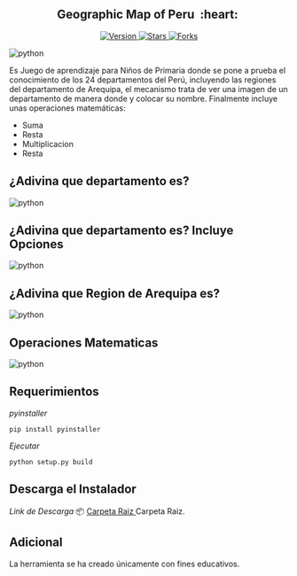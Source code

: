 <h2 align="center">Geographic Map of Peru &nbsp;:heart:&nbsp;</h2>

<p align="center">
  
  <a href="https://github.com/BrianMarquez3/Geographic-Map-of-Peru/tags">
    <img src="https://img.shields.io/github/tag/BrianMarquez3/Geographic-Map-of-Peru.svg?label=version&style=flat" alt="Version">
  </a>
  <a href="https://github.com/BrianMarquez3/Geographic-Map-of-Peru/stargazers">
    <img src="https://img.shields.io/github/stars/BrianMarquez3/Geographic-Map-of-Peru.svg?style=flat" alt="Stars">
  </a>
  <a href="https://github.com/BrianMarquez3/Geographic-Map-of-Peru/network">
    <img src="https://img.shields.io/github/forks/BrianMarquez3/Geographic-Map-of-Peru.svg?style=flat" alt="Forks">
  </a>
</p>

![python](./Install/1.png)

<p> Es Juego de aprendizaje para Niños de Primaria donde se pone a prueba el conocimiento de los 24 departamentos del Perú, incluyendo las regiones del departamento de Arequipa, el mecanismo trata de ver una imagen de un departamento de manera donde y colocar su nombre. Finalmente incluye unas operaciones matemáticas: </p>

- Suma
- Resta
- Multiplicacion
- Resta

## ¿Adivina que departamento es?
![python](./Install/2.png)

## ¿Adivina que departamento es? Incluye Opciones
![python](./Install/3.png)

## ¿Adivina que Region de Arequipa es?
![python](./Install/4.png)

## Operaciones Matematicas
![python](./Install/5.png)
## Requerimientos
_pyinstaller_
```
pip install pyinstaller
```
_Ejecutar_
```
python setup.py build
```
## Descarga el Instalador

_Link de Descarga_
📦 [Carpeta Raiz ](https://github.com/BrianMarquez3/Geographic-Map-of-Peru/tree/master/geographic_install) Carpeta Raiz.<br>

## Adicional
La herramienta se ha creado únicamente con fines educativos.
